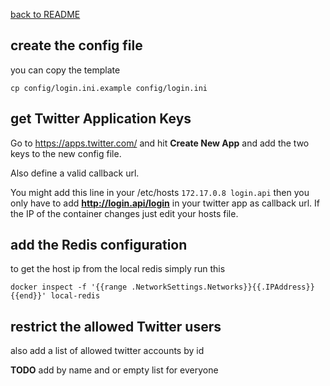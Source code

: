 [back to README](../README.md)

## create the config file
you can copy the template
```
cp config/login.ini.example config/login.ini
```

## get Twitter Application Keys
Go to https://apps.twitter.com/ and hit **Create New App** and add the two keys to the new config file.

Also define a valid callback url.

You might add this line in your /etc/hosts
`
172.17.0.8 login.api
`
then you only have to add **http://login.api/login** in your twitter app as callback url. If the IP of the container changes just edit your hosts file.

## add the Redis configuration
to get the host ip from the local redis simply run this
```
docker inspect -f '{{range .NetworkSettings.Networks}}{{.IPAddress}}{{end}}' local-redis
```

## restrict the allowed Twitter users
also add a list of allowed twitter accounts by id

**TODO** add by name and or empty list for everyone
